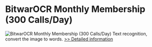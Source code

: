 # BitwarOCR Monthly Membership (300 Calls/Day)
![BitwarOCR Monthly Membership (300 Calls/Day)](https://mycommerce.akamaized.net/api/pimages/P300986659/BIG/300986659.PNG)
Text recognition, convert the image to words.
[>> Detailed information](https://secure.shareit.com/shareit/product.html?productid=300986659&affiliateid=200057808)